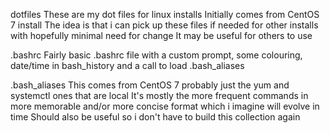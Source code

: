 dotfiles
These are my dot files for linux installs
Initially comes from CentOS 7 install 
The idea is that i can pick up these files if needed for other installs with hopefully minimal need for change
It may be useful for others to use

.bashrc
Fairly basic .bashrc file with a custom prompt, some colouring, date/time in bash_history and a call to load .bash_aliases

.bash_aliases
This comes from CentOS 7 probably just the yum and systemctl ones that are local
It's mostly the more frequent commands in more memorable and/or more concise format which i imagine will evolve in time
Should also be useful so i don't have to build this collection again
